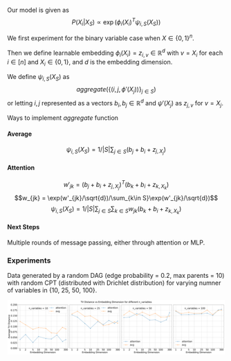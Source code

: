 Our model is given as
$$P(X_i | X_S) \propto \exp(\phi_i(X_i)^T \psi_{i, S}(X_S))$$

We first experiment for the binary variable case when $X \in \{0, 1\}^n$.

Then we define learnable embedding $\phi_i(X_i) = z_{i,v} \in \mathbb{R}^d$ with $v = X_i$ for each $i \in [n]$ and $X_i \in \{0, 1\}$, and $d$ is the embedding dimension.

We define $\psi_{i, S}(X_S)$ as
$$aggregate(\{(i, j, \phi'(X_j))\}_{j\in S})$$
or letting $i, j$ represented as a vectors $b_i, b_j \in \mathbb{R}^d$ and $\psi'(X_j)$ as $z_{j, v}$ for $v = X_j$.

Ways to implement $aggregate$ function

#### Average

$$\psi_{i, S}(X_S) = 1/|S|\sum_{j\in S} (b_j + b_i + z_{j,X_j}) $$

#### Attention

$$w'_{jk} = (b_j + b_i + z_{j, X_j})^T(b_k+b_i+z_{k, X_k})$$
$$w_{jk} = \exp(w'_{jk}/\sqrt{d})/\sum_{k\in S}\exp(w'_{jk}/\sqrt{d})$$
$$\psi_{i, S}(X_S) = 1/|S|\sum_{j\in S}\sum_{k\in S} w_{jk}(b_k + b_i + z_{k, X_k})$$


#### Next Steps

Multiple rounds of message passing, either through attention or MLP.

### Experiments

Data generated by a random DAG (edge probability = 0.2, max parents = 10) with random CPT (distributed with Drichlet distribution) for varying numner of variables in \{10, 25, 50, 100}.

![View Image](tv_dist_vs_embedding_dim.png)

